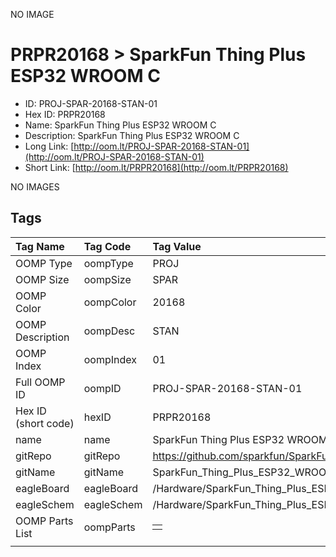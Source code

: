 


  
NO IMAGE  
# PRPR20168 > SparkFun Thing Plus ESP32 WROOM C

- ID: PROJ-SPAR-20168-STAN-01
- Hex ID: PRPR20168
- Name: SparkFun Thing Plus ESP32 WROOM C
- Description: SparkFun Thing Plus ESP32 WROOM C
- Long Link: [http://oom.lt/PROJ-SPAR-20168-STAN-01](http://oom.lt/PROJ-SPAR-20168-STAN-01)
- Short Link: [http://oom.lt/PRPR20168](http://oom.lt/PRPR20168)
  
NO IMAGES  
## Tags
  

|Tag Name|Tag Code|Tag Value|
| :--- | :--- | :--- |
|OOMP Type|oompType|PROJ|
|OOMP Size|oompSize|SPAR|
|OOMP Color|oompColor|20168|
|OOMP Description|oompDesc|STAN|
|OOMP Index|oompIndex|01|
|Full OOMP ID|oompID|PROJ-SPAR-20168-STAN-01|
|Hex ID (short code)|hexID|PRPR20168|
|name|name|SparkFun Thing Plus ESP32 WROOM C|
|gitRepo|gitRepo|https://github.com/sparkfun/SparkFun_Thing_Plus_ESP32_WROOM_C|
|gitName|gitName|SparkFun_Thing_Plus_ESP32_WROOM_C|
|eagleBoard|eagleBoard|/Hardware/SparkFun_Thing_Plus_ESP32_WROOM_C.brd|
|eagleSchem|eagleSchem|/Hardware/SparkFun_Thing_Plus_ESP32_WROOM_C.sch|
|OOMP Parts List|oompParts|<table><tr><td></td></tr></table>|
||||
